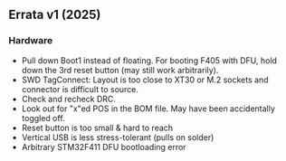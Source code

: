 ## Errata v1 (2025)

### Hardware

- Pull down Boot1 instead of floating. For booting F405 with DFU, hold down the 3rd reset button (may still work arbitrarily).
- SWD TagConnect: Layout is too close to XT30 or M.2 sockets and connector is difficult to source.
- Check and recheck DRC.
- Look out for "x"ed POS in the BOM file. May have been accidentally toggled off.
- Reset button is too small & hard to reach
- Vertical USB is less stress-tolerant (pulls on solder)
- Arbitrary STM32F411 DFU bootloading error

